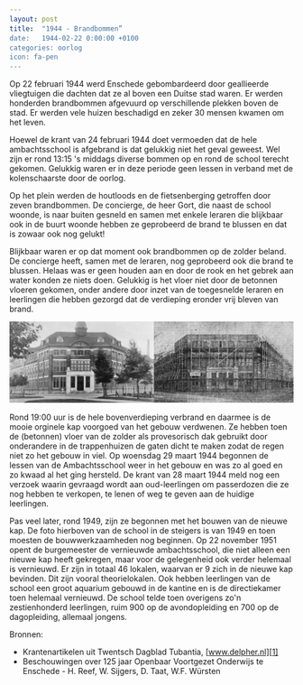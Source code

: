 ```yaml
---
layout: post
title:  "1944 - Brandbommen”
date:   1944-02-22 0:00:00 +0100
categories: oorlog
icon: fa-pen
---
```

Op 22 februari 1944 werd Enschede gebombardeerd door geallieerde vliegtuigen die dachten dat ze al boven een Duitse stad waren. Er werden honderden brandbommen afgevuurd op verschillende plekken boven de stad. Er werden vele huizen beschadigd en zeker 30 mensen kwamen om het leven.

Hoewel de krant van 24 februari 1944 doet vermoeden dat de hele ambachtsschool is afgebrand is dat gelukkig niet het geval geweest. Wel zijn er rond 13:15 's middags diverse bommen op en rond de school terecht gekomen. Gelukkig waren er in deze periode geen lessen in verband met de kolenschaarste door de oorlog.

Op het plein werden de houtloods en de fietsenberging getroffen door zeven brandbommen. De concierge, de heer Gort, die naast de school woonde, is naar buiten gesneld en samen met enkele leraren die blijkbaar ook in de buurt woonde hebben ze geprobeerd de brand te blussen en dat is zowaar ook nog gelukt!

Blijkbaar waren er op dat moment ook brandbommen op de zolder beland. De concierge heeft, samen met de leraren, nog geprobeerd ook die brand te blussen. Helaas was er geen houden  aan en door de rook en het gebrek aan water konden ze niets doen. Gelukkig is het vloer niet door de betonnen vloeren gekomen, onder andere door inzet van de toegesnelde leraren en leerlingen die hebben gezorgd dat de verdieping eronder vrij bleven van brand.

<img class="image featured" src="/images/buitenkant/voor_en_na_brandbommen.jpg" alt="De school voor en na de brandbommen" />

Rond 19:00 uur is de hele bovenverdieping verbrand en daarmee is de mooie orginele kap voorgoed van het gebouw verdwenen. Ze hebben toen de (betonnen) vloer van de zolder als provesorisch dak gebruikt door onderandere in de trappenhuizen de gaten dicht te maken zodat de regen niet zo het gebouw in viel. Op woensdag 29 maart 1944 begonnen de lessen van de Ambachtsschool weer in het gebouw en was zo al goed en zo kwaad al het ging hersteld. De krant van 28 maart 1944 meld nog een verzoek waarin gevraagd wordt aan oud-leerlingen om passerdozen die ze nog hebben te verkopen, te lenen of weg te geven aan de huidige leerlingen.

Pas veel later, rond 1949, zijn ze begonnen met het bouwen van de nieuwe kap. De foto hierboven van de school in de steigers is van 1949 en toen moesten de bouwwerkzaamheden nog beginnen.  Op 22 november 1951 opent de burgemeester de vernieuwde ambachtsschool, die niet alleen een nieuwe kap heeft gekregen, maar voor de gelegenheid ook verder helemaal is vernieuwd. Er zijn in totaal 46 lokalen, waarvan er 9 zich in de nieuwe kap bevinden. Dit zijn vooral theorielokalen. Ook hebben leerlingen van de school een groot aquarium gebouwd in de kantine en is de directiekamer toen helemaal vernieuwd. De school telde toen overigens zo'n zestienhonderd leerlingen, ruim 900 op de avondopleiding en 700 op de dagopleiding, allemaal jongens.

Bronnen:
- Krantenartikelen uit Twentsch Dagblad Tubantia, [www.delpher.nl][1]
- Beschouwingen over 125 jaar Openbaar Voortgezet Onderwijs te Enschede - H. Reef, W. Sijgers, D. Taat, W.F. Würsten

[1]:	http://www.delpher.nl